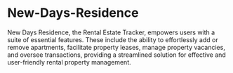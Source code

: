# New-Days-Residence
New Days Residence, the Rental Estate Tracker, empowers users with a suite of essential features. These include the ability to effortlessly add or remove apartments, facilitate property leases, manage property vacancies, and oversee transactions, providing a streamlined solution for effective and user-friendly rental property management.
